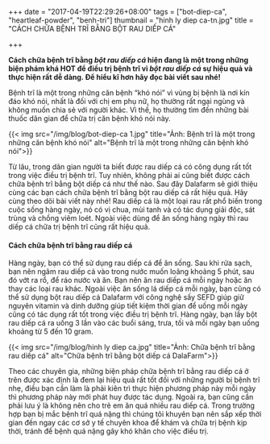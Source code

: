 +++
date = "2017-04-19T22:29:26+08:00"
tags = ["bot-diep-ca", "heartleaf-powder", "benh-tri"]
thumbnail = "hinh ly diep ca-tn.jpg"
title = "CÁCH CHỮA BỆNH TRĨ BẰNG BỘT RAU DIẾP CÁ"

+++

**Cách chữa bệnh trĩ bằng _bột rau diếp cá_ hiện đang là một trong những biện phám khá HOT 
để điều trị bệnh trĩ vì _bột rau diếp cá_ sự hiệu quả và thực hiện rất dễ dàng. 
Để hiểu kĩ hơn hãy đọc bài viết sau nhé!**
 
Bệnh trĩ là một trong những căn bệnh “khó nói” vì vùng bị bệnh là nơi kín đáo khó nói, nhất là đối với chị em phụ nữ, họ thường rất ngại ngùng và không muốn chia sẻ với người khác. Vì thế, họ thường tìm đến những bài thuốc dân gian để chữa trị căn bệnh khó nói này.

{{< img src="/img/blog/bot-diep-ca 1.jpg" title="Ảnh: Bệnh trĩ là một trong những căn bệnh khó nói" alt="Bệnh trĩ là một trong những căn bệnh khó nói">}}

Từ lâu, trong dân gian người ta biết được rau diếp cá có công dụng rất tốt trong việc điều trị bệnh trĩ. Tuy nhiên, không phải ai cũng biết được cách chữa bệnh trĩ bằng bột diếp cá như thế nào. Sau đây Dalafarm sẽ giới thiệu cùng các bạn cách chữa bệnh trĩ bằng bột rau diếp cá rất hiệu quả. Hãy cùng theo dõi bài viết này nhé! 
Rau diếp cá là một loại rau rất phổ biến trong cuộc sống hàng ngày, nó có vị chua, mùi tanh và có tác dụng giải độc, sát trùng và chồng viêm loét. Ngoài việc dùng để ăn sống hàng ngày thì rau diếp cá chữa trị bệnh trĩ cũng rất hiệu quả. 

#### Cách chữa bệnh trĩ bằng rau diếp cá 

Hàng ngày, bạn có thể sử dụng rau diếp cá để ăn sống. Sau khi rửa sạch, bạn nên ngâm rau diếp cá vào trong nước muốn loãng khoảng 5 phút, sau đó vớt ra rổ, để ráo nước và ăn. Bạn nên ăn rau diếp cá mỗi ngày hoặc ăn thay các loại rau khác. 
Ngoài việc ăn sống lá diếp cá mỗi ngày, bạn cũng có thể sử dụng bột rau diếp cá Dalafarm với công nghệ sấy SEFD giúp giữ nguyên vitamin và dinh dưỡng giúp tiết kiệm thời gian để uống mỗi ngày cũng có tác dụng rất tốt trong việc điều trị bệnh trĩ. 
Hàng ngày, bạn lấy bột rau diếp cá ra uống 3 lần vào các buổi sáng, trưa, tối và mỗi ngày bạn uống khoảng từ 5 đến 10 gram. 

{{< img src="/img/blog/hinh ly diep ca.jpg" title="Ảnh: Chữa bệnh trĩ bằng rau diếp cá" alt="Chữa bệnh trĩ bằng bột diếp cá DalaFarm">}}

Theo các chuyên gia, những biện pháp chữa bệnh trĩ bằng rau diếp cá ở trên được xác định là đem lại hiệu quả rất tốt đối với những người bị bệnh trĩ nhẹ, điều bạn cần làm là phải kiên trì thực hiện phương pháp này mỗi ngày thì phương pháp này mới phát huy được tác dụng. Ngoài ra, bạn cũng cần phải lưu ý là không nên cho trẻ em ăn quá nhiều rau diếp cá. Trong trường hợp bạn bị mắc bệnh trĩ quá nặng thì chúng tôi khuyên bạn nên sắp xếp thời gian đến ngay các cơ sở y tế chuyên khoa để khám và chữa trị bệnh kịp thời, tránh để bệnh quá nặng gây khó khăn cho việc điều trị. 